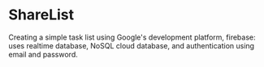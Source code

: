 # ShareList

Creating a simple task list using Google's development platform, firebase: uses realtime database, NoSQL cloud database, and authentication using email and password.
